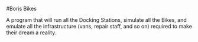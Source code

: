 #Boris Bikes

A program that will run all the Docking Stations, simulate all the Bikes, and emulate all the infrastructure (vans, repair staff, and so on) required to make their dream a reality.
